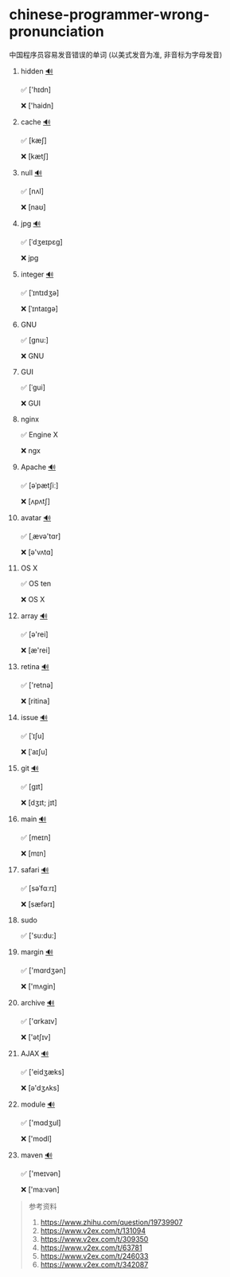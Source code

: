 # chinese-programmer-wrong-pronunciation
中国程序员容易发音错误的单词 (以美式发音为准, 非音标为字母发音)

1. hidden  [🔊](http://dict.youdao.com/dictvoice?audio=hidden&type=2)

   ✅ ['hɪdn]

   ❌ ['haidn]
   
1. cache  [🔊](http://dict.youdao.com/dictvoice?audio=cache&type=2)

   ✅ [kæʃ]
 
   ❌ [kætʃ]

1. null  [🔊](http://dict.youdao.com/dictvoice?audio=null&type=2)

   ✅ [nʌl]
 
   ❌ [naʊ]

1. jpg  [🔊](http://dict.youdao.com/dictvoice?audio=JPEG&type=2)

   ✅ [ˈdʒeɪpɛɡ]
 
   ❌ jpg

1. integer  [🔊](http://dict.youdao.com/dictvoice?audio=integer&type=2)

   ✅ [ˈɪntɪdʒə]
 
   ❌ [ˈɪntaɪgə]

1. GNU

   ✅ [gnu:]
 
   ❌ GNU

1. GUI

   ✅ [ˈɡui]
 
   ❌ GUI

1. nginx

   ✅ Engine X
 
   ❌ ngx

1. Apache  [🔊](http://dict.youdao.com/dictvoice?audio=Apache&type=2)

   ✅ [əˈpætʃiː]
 
   ❌ [ʌpʌtʃ]

1. avatar  [🔊](http://dict.youdao.com/dictvoice?audio=avatar&type=2)

   ✅ [ˌævə'tɑr]
 
   ❌ [ə'vʌtɑ]

1. OS X

   ✅ OS ten
 
   ❌ OS X

1. array  [🔊](http://dict.youdao.com/dictvoice?audio=array&type=2)

    ✅ [ə'rei]
 
    ❌ [æ'rei]

1. retina  [🔊](http://dict.youdao.com/dictvoice?audio=retina&type=2)

    ✅ ['retnə]
 
    ❌ [ritina]

1. issue  [🔊](http://dict.youdao.com/dictvoice?audio=issue&type=2)

    ✅ [ˈɪʃu]
 
    ❌ [ˈaɪʃu]

1. git  [🔊](http://dict.youdao.com/dictvoice?audio=git&type=2)

    ✅ [ɡɪt]
 
    ❌ [dʒɪt; jɪt]

1. main  [🔊](http://dict.youdao.com/dictvoice?audio=main&type=2)

    ✅ [meɪn]
 
    ❌ [mɪn]

1. safari  [🔊](http://dict.youdao.com/dictvoice?audio=safari&type=2)

    ✅ [səˈfɑːrɪ]

    ❌ [sæfərɪ]

1. sudo

    ✅ ['su:du:]

1. margin  [🔊](http://dict.youdao.com/dictvoice?audio=margin&type=2)

    ✅ ['mɑrdʒən]

    ❌ ['mʌgin]

1. archive  [🔊](http://dict.youdao.com/dictvoice?audio=archive&type=2)

    ✅ ['ɑrkaɪv]

    ❌ ['ətʃɪv]

1. AJAX  [🔊](http://dict.youdao.com/dictvoice?audio=AJAX&type=2)

    ✅ ['eidʒæks]

    ❌ [ə'dʒʌks]
    
1. module  [🔊](http://dict.youdao.com/dictvoice?audio=module&type=2)

    ✅ ['mɑdʒul]

    ❌ ['modl]

1. maven  [🔊](http://dict.youdao.com/dictvoice?audio=maven&type=2)

    ✅ ['meɪvən]

    ❌ ['ma:vən]
    
> 参考资料
>
> 1. https://www.zhihu.com/question/19739907
> 2. https://www.v2ex.com/t/131094
> 3. https://www.v2ex.com/t/309350
> 4. https://www.v2ex.com/t/63781
> 5. https://www.v2ex.com/t/246033
> 6. https://www.v2ex.com/t/342087
